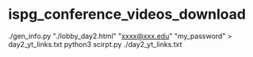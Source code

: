 # ispg_conference_videos_download


./gen_info.py "./lobby_day2.html" "xxxx@xxx.edu" "my_password" > day2_yt_links.txt
python3 scirpt.py ./day2_yt_links.txt
